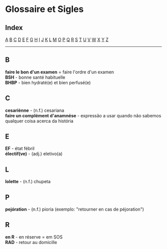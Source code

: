 # Glossaire et Sigles

## Index

[A](#a) [B](#b) [C](#c) [D](#d) [E](#e) [F](#f) [G](#g) [H](#h) [I](#i) [J](#j) [K](#k) [L](#l) [M](#n) [O](#o) [P](#p) [Q](#q) [R](#r) [S](#s) [T](#t) [U](#u) [V](#v) [W](#w) [X](#x) [Y](#y) [Z](#z)

---

## B
**faire le bon d'un examen** = faire l'ordre d'un examen  
**BSH** - bonne santé habituelle  
**BHBP** - bien hydraté(e) et bien perfusé(e)  

## C
**cesariènne** - (n.f.) cesariana  
**faire un complément d'anamnése** - expressão a usar quando não sabemos qualquer coisa acerca da história

## E
**EF** - état fébril  
**électif(ve)** - (adj.) eletivo(a)  

## L

**lolette** - (n.f.) chupeta  

## P

**pejóration** - (n.f.) pioria (exemplo: "retourner en cas de péjoration")  

## R
**en R** - en réserve = em SOS  
**RAD** - retour au domicille  
